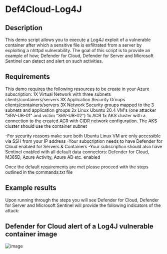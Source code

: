 # Def4Cloud-Log4J

Description
-----------

This demo script allows you to execute a Log4J exploit of a vulnerable container after which a sensitive file is exfiltrated from a server by exploiting a nhttpd vulnerability.
The goal of this script is to provide an example of how; Defender for Cloud, Defender for Server and Microsoft Sentinel can detect and alert on such activities.

Requirements
------------

This demo requires the following resources to be create in your Azure subscription:
1X Virtual Network with three subnets clients/containers/servers
3X Application Security Groups clients/containers/servers
3X Network Security groups mapped to the 3 subnets and application groups
2x Linux Ubuntu 20.4 VM's (one attacker "SRV-UB-01" and victim "SRV-UB-02")
1x ACR
1x AKS cluster with a connection to the created ACR with CIDR network configuration. The AKS cluster should use the container subnet

-For security reasons make sure both Ubuntu Linux VM are only accessible via SSH from your IP address
-Your subscription needs to have Defender for Cloud enabled for Servers & Containers
-Your subscription should also have Sentinel enabled with all default data connectors: Defender for Cloud, M365D, Azure Activity, Azure AD etc. enabled

Once the default requirements are met please proceed with the steps outlined in the commands.txt file

Example results
---------------
Upon running through the steps you will see Defender for Cloud, Defender for Server and Microsoft Sentinel will provide the following indicators of the attack:

Defender for Cloud alert of a Log4J vulnerable container image
--------------------------------------------------------------
![image](https://user-images.githubusercontent.com/9025598/148591135-a94a39d0-9f23-4d8f-83a0-4d9a3cd6a1f1.png)


